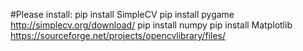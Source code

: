 #Please install: pip install SimpleCV
pip install pygame
http://simplecv.org/download/
pip install numpy
pip install Matplotlib
https://sourceforge.net/projects/opencvlibrary/files/
